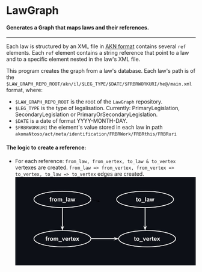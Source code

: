# LawGraph

#### Generates a Graph that maps laws and their references.
---

Each law is structured by an XML file in [AKN format](http://docs.oasis-open.org/legaldocml/ns/akn/3.0) contains several `ref` elements. Each `ref` element contains a string reference that point to a law and to a specific element nested in the law's XML file.

This program creates the graph from a law's database. Each law's path is of the `$LAW_GRAPH_REPO_ROOT/akn/il/$LEG_TYPE/$DATE/$FRBRWORKURI/he@/main.xml` format, where:
- `$LAW_GRAPH_REPO_ROOT` is the root of the `LawGraph` repository.
- `$LEG_TYPE` is the type of legalisation. Currently: PrimaryLegislation, SecondaryLegislation or PrimaryOrSecondaryLegislation.
- `$DATE` is a date of format YYYY-MONTH-DAY.
- `$FRBRWORKURI` the element's value stored in each law in path `akomaNtoso/act/meta/identification/FRBRWork/FRBRthis/FRBRuri`

#### The logic to create a reference:
- For each reference: `from_law, from_vertex, to_law & to_vertex` vertexes are created. `from_law => from_vertex, from_vertex => to_vertex, to_law => to_vertex` edges are created.
![Alt text](graph_logic.jpg?raw=true "Title")

